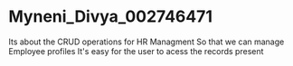 # Myneni_Divya_002746471
Its about the CRUD operations for HR Managment
So that we can manage Employee profiles 
It's easy for the user to acess the records present
